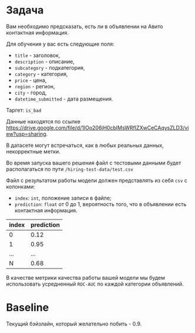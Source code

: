 # Задача

Вам необходимо предсказать, есть ли в объявлении на Авито контактная информация.

Для обучения у вас есть следующие поля:
* `title` - заголовок,
* `description` - описание,
* `subcategory` - подкатегория,
* `category` - категория,
* `price` - цена,
* `region` - регион,
* `city` - город,
* `datetime_submitted` - дата размещения.

Таргет: `is_bad`

Данные находятся по ссылке https://drive.google.com/file/d/1IOo206jH0cbIMsWRfIZXwCeCAqysZLD3/view?usp=sharing.

В датасете могут встречаться, как в любых реальных данных, некорректные метки.

Во время запуска вашего решения файл с тестовыми данными будет располагаться по пути `/hiring-test-data/test.csv`

Файл с результатом работы модели должен представлять из себя `csv` с колонками:
* `index`: `int`, положение записи в файле;
* `prediction`: `float` от 0 до 1, вероятность того, что в объявлении есть контактная информация.

|index  |prediction|
|-------|----------|
|0|0.12|
|1|0.95|
|...|...|
|N|0.68|



В качестве метрики качества работы вашей модели мы будем использовать усредненный `ROC-AUC` по каждой категории объявлений.




# Baseline

Текущий бэйзлайн, который желательно побить - 0.9.
